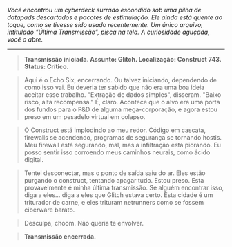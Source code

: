 _Você encontrou um cyberdeck surrado escondido sob uma pilha de datapads descartados e pacotes de estimulação. Ele ainda está quente ao toque, como se tivesse sido usado recentemente. Um único arquivo, intitulado "Última Transmissão", pisca na tela. A curiosidade aguçada, você o abre._

---

> **Transmissão iniciada. Assunto: Glitch. Localização: Construct 743. Status: Crítico.**

> Aqui é o Echo Six, encerrando. Ou talvez iniciando, dependendo de como isso vai. Eu deveria ter sabido que não era uma boa ideia aceitar esse trabalho. "Extração de dados simples", disseram. "Baixo risco, alta recompensa." É, claro. Acontece que o alvo era uma porta dos fundos para o P&D de alguma mega-corporação, e agora estou preso em um pesadelo virtual em colapso.

> O Construct está implodindo ao meu redor. Código em cascata, firewalls se acendendo, programas de segurança se tornando hostis. Meu firewall está segurando, mal, mas a infiltração está piorando. Eu posso sentir isso corroendo meus caminhos neurais, como ácido digital.

> Tentei desconectar, mas o ponto de saída saiu do ar. Eles estão purgando o construct, tentando apagar tudo. Estou preso. Esta provavelmente é minha última transmissão. Se alguém encontrar isso, diga a eles... diga a eles que Glitch estava certo. Esta cidade é um triturador de carne, e eles trituram netrunners como se fossem ciberware barato.

> Desculpa, choom. Não queria te envolver.

> **Transmissão encerrada.**
